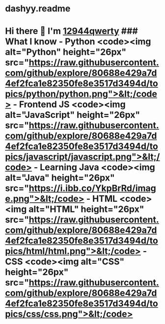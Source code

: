 # dashyy.readme
# Hi there 👋 I'm [12944qwerty](https://12944qwerty.github.io)  ### What I know - Python &lt;code>&lt;img alt="Python" height="26px" src="https://raw.githubusercontent.com/github/explore/80688e429a7d4ef2fca1e82350fe8e3517d3494d/topics/python/python.png">&lt;/code> - Frontend JS &lt;code>&lt;img alt="JavaScript" height="26px" src="https://raw.githubusercontent.com/github/explore/80688e429a7d4ef2fca1e82350fe8e3517d3494d/topics/javascript/javascript.png">&lt;/code> - Learning Java &lt;code>&lt;img alt="Java" height="26px" src="https://i.ibb.co/YkpBrRd/image.png">&lt;/code> - HTML &lt;code>&lt;img alt="HTML" height="26px" src="https://raw.githubusercontent.com/github/explore/80688e429a7d4ef2fca1e82350fe8e3517d3494d/topics/html/html.png">&lt;/code> - CSS &lt;code>&lt;img alt="CSS" height="26px" src="https://raw.githubusercontent.com/github/explore/80688e429a7d4ef2fca1e82350fe8e3517d3494d/topics/css/css.png">&lt;/code>
